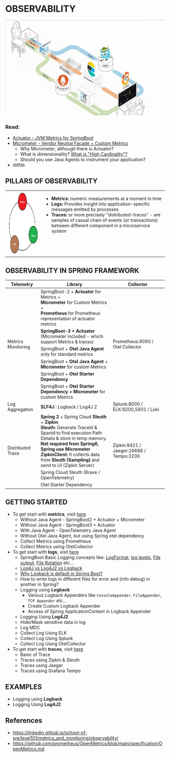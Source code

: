 # OBSERVABILITY
<img src="images/observability.jpg" width="600" height="300">


### Read:
- [Actuator - JVM Metrics for SpringBoot](https://github.com/arpangroup/observability/tree/main/01-metrics-with-actuator)
- [Micrometer - Vendor Neutral Facade + Custom Metrics](https://github.com/arpangroup/observability/tree/main/02-metrics-with-micrometer)
  - Why Micrometer, although there is Actuator?
  - What is dimensionality? [What is "High Cardinality"?](https://github.com/arpangroup/observability/tree/main/02-metrics-with-micrometer#51-what-is-high-cardinality)
  - Should you use Java Agents to instrument your application?
- ddfds

## PILLARS OF OBSERVABILITY


<table style="border: none; width: 100%; ">
  <tr style="border: none">
    <td style="border: none"><img width="380" height="200" src="images/observability_pillars.jpg"></td>
    <td style="border: none; vertical-align: top">
        <ul>
            <li><b>Metrics: </b> numeric measurements at a moment in time</li>
            <li><b>Logs: </b> Provides insight into application-specific messages emitted by processes</li>
            <li><b>Traces:  </b>or more precisely "distributed-traces" - are samples of casual chain of events (or transactions) between different component in a microservice system </li>
        </ul>
    </td>
  </tr>
 </table>


## OBSERVABILITY IN SPRING FRAMEWORK
<table>
    <thead>
        <tr>
            <th>Telemetry</th>
            <th>Library</th>
            <th>Collector</th>
        </tr>
    </thead>
    <tbody>
        <tr>
            <td rowspan=6>Metrics Monitoring</td>
            <td rowspan=1>
                SpringBoot-2 + <b>Actuator</b> for Metrics + 
                <br/><b>Micrometer</b> for Custom Metrics +
                <br/><b>Prometheus</b> for Prometheus representation of actuator metrics
            <td rowspan=6>Prometheus:9090 / Otel Collector</td>
        </tr>
        <tr>
            <td rowspan=1><b>SpringBoot-3 + Actuator </b>(Micrometer included - which support Metrics & traces)</td>
        </tr>
        <tr>
            <td rowspan=1>SpringBoot + <b>Otel Java Agent</b> only for standard metrics</td>
        </tr>
        <tr>
            <td rowspan=1>SpringBoot + <b>Otel Java Agent</b> + <b>Micrometer</b> for custom Metrics</td>
        </tr>
        <tr>
            <td rowspan=1>SpringBoot + <b>Otel Starter Dependency</b></td>
        </tr>
        <tr>
            <td rowspan=1>SpringBoot + <b>Otel Starter Dependency + Micrometer </b> for custom Metrics</td>
        </tr>
        <tr>
            <td>Log Aggregation</td>
            <td> <b>SLF4J</b> : Logback / Log4J 2 </td>
            <td>
                Splunk:8000 / ELK:9200,5601 / Loki
            </td>
        </tr>
        <tr>
            <td rowspan=3>Distributed Trace</td>
            <td>
                <b>Spring 2</b> + Spring Cloud <b>Sleuth</b> + <b>Zipkin</b>
                <br/> <b>Sleuth:</b> Generate TraceId & SpanId to find execution Path Details & store in temp memory.
                <br/><b>Not required from Spring6, Spring use Micrometer</b>
                <br/><b>ZipkinClient:</b> It collects data from <b>Sleuth (Sampling) </b> and send to UI (Zipkin Server)
            </td>
            <td rowspan=3>Zipkin:9421 / Jaeger:16686 / Tempo:3200</td>
        </tr>
        <tr>
            <td>Spring Cloud Sleuth (Brave / OpenTelemetry)</td>
        </tr>
        <tr>
            <td>Otel Starter Dependency</td>
        </tr>
    </tbody>
</table>


## GETTING STARTED
- To get start with **metrics**, visit [here]()
  - Without Java Agent - SpringBoot2 + Actuator + Micrometer
  - Without Java Agent - SpringBoot3 + Actuator
  - With Java Agent - OpenTelemetry Java Agent
  - Without Otel Java Agent, but using Spring otel dependency
  - Collect Metrics using Prometheus
  - Collect Metrics using OtelCollector
- To get start with **logs**, visit [here](https://github.com/arpangroup/observability/tree/otel-collector-with-log/00-logging)
  - SpringBoot Basic Logging concepts like: [LogFormat](https://github.com/arpangroup/observability/tree/otel-collector-with-log/00-logging#log-format), [log levels](https://github.com/arpangroup/observability/blob/otel-collector-with-log/00-logging/README-log-level.md), [File output](https://github.com/arpangroup/observability/tree/otel-collector-with-log/00-logging#file-output), [File Rotation](https://github.com/arpangroup/observability/tree/otel-collector-with-log/00-logging#file-rotation) etc...
  - [Log4J vs Log4J2 vs Logback](https://github.com/arpangroup/observability/tree/otel-collector-with-log/00-logging#log4j-vs-log4j2-vs-logback)
  - [Why Logback is default in Spring Boot?](https://stackoverflow.com/questions/55684592/why-is-logback-the-default-logging-framework-in-spring-boot)
  - How to write logs in different files for error and (info debug) in another in Spring?
  - Logging using **Logback**
    - Various Logback Appenders like `ConsoleAppender`, `FileAppender`, `TCP Appender` etc...
    - Create Custom Logback Appender
    - Access of Spring ApplicationContext in Logback Appender
  - Logging Using **Log4J2**
  - Hide/Mask sensitive data in log 
  - Log MDC
  - Collect Log Using ELK
  - Collect Log Using Splunk
  - Collect Log Using OtelCollector
- To get start with **traces**, visit [here]()
  - Basic of Trace
  - Traces using Zipkin & Sleuth
  - Traces using Jaeger
  - Traces using Grafana Tempo 


## EXAMPLES
 - Logging using **Logback**
 - Logging Using **Log4J2**

## References
- https://linkedin.github.io/school-of-sre/level101/metrics_and_monitoring/observability/
- https://github.com/prometheus/OpenMetrics/blob/main/specification/OpenMetrics.md



